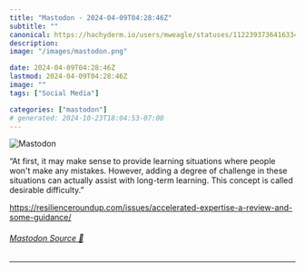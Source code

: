 ```yaml
---
title: "Mastodon - 2024-04-09T04:28:46Z"
subtitle: ""
canonical: https://hachyderm.io/users/mweagle/statuses/112239373641633439
description:
image: "/images/mastodon.png"

date: 2024-04-09T04:28:46Z
lastmod: 2024-04-09T04:28:46Z
image: ""
tags: ["Social Media"]

categories: ["mastodon"]
# generated: 2024-10-23T18:04:53-07:00
---
```

![Mastodon](/images/mastodon.png)

<p>“At first, it may make sense to provide learning situations where people won&#39;t make any mistakes. However, adding a degree of challenge in these situations can actually assist with long-term learning. This concept is called desirable difficulty.”</p><p><a href="https://resilienceroundup.com/issues/accelerated-expertise-a-review-and-some-guidance/" target="_blank" rel="nofollow noopener noreferrer" translate="no"><span class="invisible">https://</span><span class="ellipsis">resilienceroundup.com/issues/a</span><span class="invisible">ccelerated-expertise-a-review-and-some-guidance/</span></a></p>


###### [Mastodon Source 🐘](https://hachyderm.io/@mweagle/112239373641633439)

___
